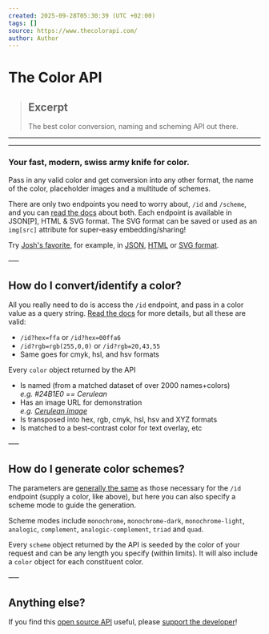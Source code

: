 ```yaml
---
created: 2025-09-28T05:30:39 (UTC +02:00)
tags: []
source: https://www.thecolorapi.com/
author: Author
---
```


# The Color API

> ## Excerpt
> The best color conversion, naming and scheming API out there.

---
___

### Your fast, modern, swiss army knife for color.

Pass in any valid color and get conversion into any other format, the name of the color, placeholder images and a multitude of schemes.

There are only two endpoints you need to worry about, `/id` and `/scheme`, and you can [read the docs](https://www.thecolorapi.com/docs "Documentation") about both. Each endpoint is available in JSON\[P\], HTML & SVG format. The SVG format can be saved or used as an `img[src]` attribute for super-easy embedding/sharing!

Try [Josh's favorite](https://www.thecolorapi.com/id?hex=24B1E0 "Cerulean example"), for example, in [JSON](https://www.thecolorapi.com/id?hex=24B1E0 "Cerulean example"), [HTML](https://www.thecolorapi.com/id?hex=24B1E0&format=html "Cerulean example") or [SVG format](https://www.thecolorapi.com/id?hex=24B1E0&format=svg "Cerulean example").

–––

## How do I convert/identify a color?

All you really need to do is access the `/id` endpoint, and pass in a color value as a query string. [Read the docs](https://www.thecolorapi.com/docs "Documentation") for more details, but all these are valid:

-   `/id?hex=ffa` or `/id?hex=00ffa6`
-   `/id?rgb=rgb(255,0,0)` or `/id?rgb=20,43,55`
-   Same goes for cmyk, hsl, and hsv formats

Every `color` object returned by the API

-   Is named (from a matched dataset of over 2000 names+colors)  
    _e.g. #24B1E0 == Cerulean_
-   Has an image URL for demonstration  
    _e.g. [Cerulean image](https://www.thecolorapi.com/id?hex=24B1E0&format=svg)_
-   Is transposed into hex, rgb, cmyk, hsl, hsv and XYZ formats
-   Is matched to a best-contrast color for text overlay, etc

–––

## How do I generate color schemes?

The parameters are [generally the same](https://www.thecolorapi.com/docs "Documentation") as those necessary for the `/id` endpoint (supply a color, like above), but here you can also specify a scheme mode to guide the generation.

Scheme modes include `monochrome`, `monochrome-dark`, `monochrome-light`, `analogic`, `complement`, `analogic-complement`, `triad` and `quad`.

Every `scheme` object returned by the API is seeded by the color of your request and can be any length you specify (within limits). It will also include a `color` object for each constituent color.

–––

## Anything else?

If you find this [open source API](https://github.com/andjosh/thecolorapi) useful, please [support the developer](https://github.com/sponsors/andjosh)!
